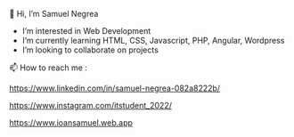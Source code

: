 
👋 Hi, I’m Samuel Negrea


- I’m interested in Web Development
- I’m currently learning HTML, CSS, Javascript, PHP, Angular, Wordpress
- I’m looking to collaborate on projects



📫 How to reach me :
 
https://www.linkedin.com/in/samuel-negrea-082a8222b/

https://www.instagram.com/itstudent_2022/

https://www.ioansamuel.web.app
